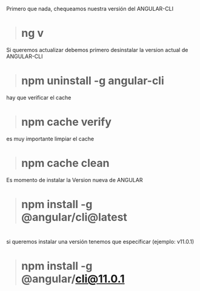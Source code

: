 
Primero que nada, chequeamos nuestra versión del ANGULAR-CLI

 > # ng v 

Si queremos actualizar debemos primero desinstalar la version actual de ANGULAR-CLI
> #  npm uninstall -g angular-cli

hay que verificar el cache 
> # npm cache verify

es muy importante limpiar el cache
> #  npm cache clean
 
 Es momento de instalar la Version nueva de ANGULAR

> # npm install -g @angular/cli@latest

# 

si queremos instalar una versión tenemos que específicar (ejemplo: v11.0.1)
> #  npm install -g @angular/cli@11.0.1
